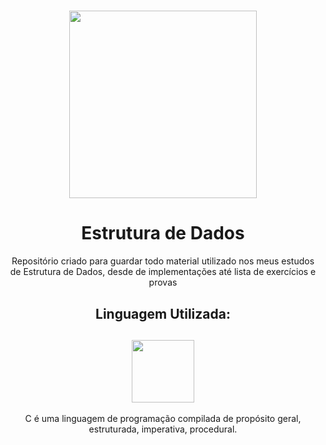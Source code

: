 <h1 align="center">
  <img src="https://intellipaat.com/mediaFiles/2019/02/DATA-STRUCTURES-with-Python.png" width="300px" />
</h1>

<h1 align="center">
  Estrutura de Dados
</h1>

<p align="center">Repositório criado para guardar todo material utilizado nos meus estudos de Estrutura de Dados, desde de implementações até lista de exercícios e provas</p>

<h2 align="center">
Linguagem Utilizada:
</h2>
<h2 align="center">
<img src="https://camo.githubusercontent.com/6faad68e84708693b781b2a8c0fb7966c223526b/68747470733a2f2f63646e2e7261776769742e636f6d2f6269744865726f2f62697449636f6e2f6d61737465722f7376672f632d73712e737667" width="100px" />
</h2>

<p align="center">C é uma linguagem de programação compilada de propósito geral, estruturada, imperativa, procedural.</p>  





